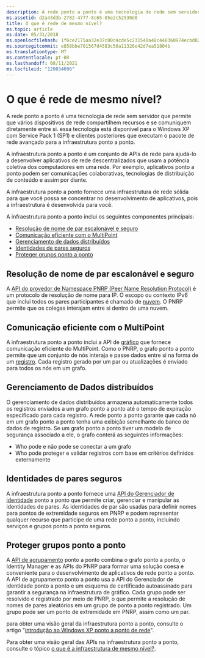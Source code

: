 ```yaml
---
description: A rede ponto a ponto é uma tecnologia de rede sem servidor que permite que vários dispositivos de rede compartilhem recursos e se comuniquem diretamente entre si.
ms.assetid: d2a43d3b-2782-4777-8c65-05e2c52930d0
title: O que é rede de mesmo nível?
ms.topic: article
ms.date: 05/31/2018
ms.openlocfilehash: 1f6ce2175aa32e37c80c4cde5c231540a48c448360974ecbd022c21eb552ccdd
ms.sourcegitcommit: e858bbe701567d4583c50a11326e42d7ea51804b
ms.translationtype: MT
ms.contentlocale: pt-BR
ms.lasthandoff: 08/11/2021
ms.locfileid: "120034096"
---
```

# <a name="what-is-peer-networking"></a>O que é rede de mesmo nível?

A rede ponto a ponto é uma tecnologia de rede sem servidor que permite que vários dispositivos de rede compartilhem recursos e se comuniquem diretamente entre si. essa tecnologia está disponível para o Windows XP com Service Pack 1 (SP1) e clientes posteriores que executam o pacote de rede avançado para a infraestrutura ponto a ponto.

A infraestrutura ponto a ponto é um conjunto de APIs de rede para ajudá-lo a desenvolver aplicativos de rede descentralizados que usam a potência coletiva dos computadores em uma rede. Por exemplo, aplicativos ponto a ponto podem ser comunicações colaborativas, tecnologias de distribuição de conteúdo e assim por diante.

A infraestrutura ponto a ponto fornece uma infraestrutura de rede sólida para que você possa se concentrar no desenvolvimento de aplicativos, pois a infraestrutura é desenvolvida para você.

A infraestrutura ponto a ponto inclui os seguintes componentes principais:

-   [Resolução de nome de par escalonável e seguro](#scalable-and-secure-peer-name-resolution)
-   [Comunicação eficiente com o MultiPoint](#efficient-multipoint-communication)
-   [Gerenciamento de dados distribuídos](#distributed-data-management)
-   [Identidades de pares seguros](#secure-peer-identities)
-   [Proteger grupos ponto a ponto](#secure-peer-to-peer-groups)

## <a name="scalable-and-secure-peer-name-resolution"></a>Resolução de nome de par escalonável e seguro

A [API do provedor de Namespace PNRP (Peer Name Resolution Protocol)](pnrp-namespace-provider-api.md) é um protocolo de resolução de nome para IP. O escopo ou contexto IPv6 que inclui todos os pares participantes é chamado de [nuvem](clouds.md). O PNRP permite que os colegas interajam entre si dentro de uma nuvem.

## <a name="efficient-multipoint-communication"></a>Comunicação eficiente com o MultiPoint

A infraestrutura ponto a ponto inclui a API de [gráfico](graphing-api.md) que fornece comunicação eficiente do MultiPoint. Como o PNRP, o grafo ponto a ponto permite que um conjunto de nós interaja e passe dados entre si na forma de um [registro](records.md). Cada registro gerado por um par ou atualizações é enviado para todos os nós em um grafo.

## <a name="distributed-data-management"></a>Gerenciamento de Dados distribuídos

O gerenciamento de dados distribuídos armazena automaticamente todos os registros enviados a um grafo ponto a ponto até o tempo de expiração especificado para cada registro. A rede ponto a ponto garante que cada nó em um grafo ponto a ponto tenha uma exibição semelhante do banco de dados de registro. Se um grafo ponto a ponto tiver um modelo de segurança associado a ele, o grafo conterá as seguintes informações:

-   Who pode e não pode se conectar a um grafo
-   Who pode proteger e validar registros com base em critérios definidos externamente

## <a name="secure-peer-identities"></a>Identidades de pares seguros

A infraestrutura ponto a ponto fornece uma [API do Gerenciador de identidade](identity-manager-api.md) ponto a ponto que permite criar, gerenciar e manipular as identidades de pares. As identidades de par são usadas para definir nomes para pontos de extremidade seguros em PNRP e podem representar qualquer recurso que participe de uma rede ponto a ponto, incluindo serviços e grupos ponto a ponto seguros.

## <a name="secure-peer-to-peer-groups"></a>Proteger grupos ponto a ponto

A [API de agrupamento](grouping-api.md) ponto a ponto combina o grafo ponto a ponto, o Identity Manager e as APIs do PNRP para formar uma solução coesa e conveniente para o desenvolvimento de aplicativos de rede ponto a ponto. A API de agrupamento ponto a ponto usa a API do Gerenciador de identidade ponto a ponto e um esquema de certificado autoassinado para garantir a segurança na infraestrutura de gráfico. Cada grupo pode ser resolvido e registrado por meio de PNRP, o que permite a resolução de nomes de pares aleatórios em um grupo de ponto a ponto registrado. Um grupo pode ser um ponto de extremidade em PNRP, assim como um par.

para obter uma visão geral da infraestrutura ponto a ponto, consulte o artigo "[introdução ao Windows XP ponto a ponto de rede](https://www.microsoft.com/windowsxp/pro/techinfo/administration/p2p/introduction.asp)".

Para obter uma visão geral das APIs na infraestrutura ponto a ponto, consulte o tópico [o que é a infraestrutura de mesmo nível?](what-is-the-peer-infrastructure-.md).

 

 



